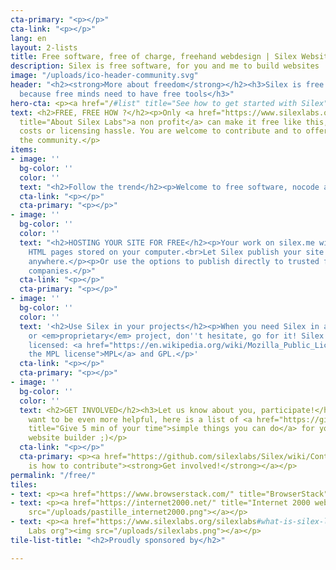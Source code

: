 ```yaml
---
cta-primary: "<p></p>"
cta-link: "<p></p>"
lang: en
layout: 2-lists
title: Free software, free of charge, freehand webdesign | Silex Website Builder
description: Silex is free software, for you and me to build websites
image: "/uploads/ico-header-community.svg"
header: "<h2><strong>More about freedom</strong></h2><h3>Silex is free and open source
  because free minds need to have free tools</h3>"
hero-cta: <p><a href="/#list" title="See how to get started with Silex">GET STARTED!</a></p>
text: <h2>FREE, FREE HOW ?</h2><p>Only <a href="https://www.silexlabs.org/silexlabs#what-is-silex-labs-"
  title="About Silex Labs">a non profit</a> can make it free like this, without hidden
  costs or licensing hassle. You are welcome to contribute and to offer services to
  the community.</p>
items:
- image: ''
  bg-color: ''
  color: ''
  text: "<h2>Follow the trend</h2><p>Welcome to free software, nocode and static movements.</p>"
  cta-link: "<p></p>"
  cta-primary: "<p></p>"
- image: ''
  bg-color: ''
  color: ''
  text: "<h2>HOSTING YOUR SITE FOR FREE</h2><p>Your work on silex.me will result in
    HTML pages stored on your computer.<br>Let Silex publish your site and host it
    anywhere.</p><p>Or use the options to publish directly to trusted free hosting
    companies.</p>"
  cta-link: "<p></p>"
  cta-primary: "<p></p>"
- image: ''
  bg-color: ''
  color: ''
  text: '<h2>Use Silex in your projects</h2><p>When you need Silex in a open source
    or <em>proprietary</em> project, don''t hesitate, go for it! Silex is doubled
    licensed: <a href="https://en.wikipedia.org/wiki/Mozilla_Public_License" title="About
    the MPL license">MPL</a> and GPL.</p>'
  cta-link: "<p></p>"
  cta-primary: "<p></p>"
- image: ''
  bg-color: ''
  color: ''
  text: <h2>GET INVOLVED</h2><h3>Let us know about you, participate!</h3><p>If you
    want to be even more helpful, here is a list of <a href="https://github.com/silexlabs/Silex/wiki/Contribute"
    title="Give 5 min of your time">simple things you can do</a> for your favorite
    website builder ;)</p>
  cta-link: "<p></p>"
  cta-primary: <p><a href="https://github.com/silexlabs/Silex/wiki/Contribute" title="Here
    is how to contribute"><strong>Get involved!</strong></a></p>
permalink: "/free/"
tiles:
- text: <p><a href="https://www.browserstack.com/" title="BrowserStack"><img src="/uploads/logo-browserstack.jpg"></a></p>
- text: <p><a href="https://internet2000.net/" title="Internet 2000 web agency"><img
    src="/uploads/pastille_internet2000.png"></a></p>
- text: <p><a href="https://www.silexlabs.org/silexlabs#what-is-silex-labs-" title="Silex
    Labs org"><img src="/uploads/silexlabs.png"></a></p>
tile-list-title: "<h2>Proudly sponsored by</h2>"

---
```

